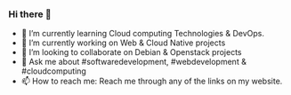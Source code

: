 ### Hi there 👋

<!--
**peethaajiboy/peethaajiboy** is a ✨ _special_ ✨ repository because its `README.md` (this file) appears on your GitHub profile.

Here are some ideas to get you started:

- 🤔 I’m looking for help with ...
- ⚡ Fun fact: ...
-->
- 🌱 I’m currently learning Cloud computing Technologies & DevOps.
- 🔭 I’m currently working on Web & Cloud Native projects 
- 👯 I’m looking to collaborate on Debian & Openstack projects
- 💬 Ask me about #softwaredevelopment, #webdevelopment & #cloudcomputing
- 📫 How to reach me: Reach me through any of the links on my website.
